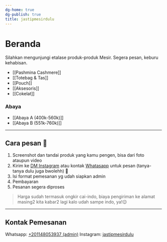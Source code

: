 ```yaml
---
dg-home: true
dg-publish: true
title: jastipmesirdulu
---
```

# Beranda
Silahkan mengunjungi etalase produk-produk Mesir. Segera pesan, keburu kehabisan. 

- [[Pashmina Cashmere]]
- [[Totebag & Tas]]
- [[Pouch]]
- [[Aksesoris]]
- [[Cokelat]]

### Abaya
- [[Abaya A (400k-560k)]]
- [[Abaya B (551k-760k)]]
***
## Cara pesan 🤗

1. Screenshot dan tandai produk yang kamu pengen, bisa dari foto ataupun video
2. Kirim ke [DM Instagram](https://www.instagram.com/jastipmesirdulu?igsh=MTR6enNpeHpsdDk4NA==) atau kontak [Whatasapp](https://wa.me/201148053937) untuk pesan (tanya-tanya dulu juga bwolehh) 🤗
3. Isi format pemesanan yg udah siapkan admin
4. Pembayaran
5. Pesanan segera diproses

> Harga sudah termasuk ongkir cai-indo, biaya pengiriman ke alamat masing2 kita kabar2 lagi kalo udah sampe indo, ya!😉
***
## Kontak Pemesanan
Whatsapp: [+201148053937 (admin)](https://wa.me/201148053937)
Instagram: [jastipmesirdulu](https://www.instagram.com/jastipmesirdulu?igsh=MTR6enNpeHpsdDk4NA==)
